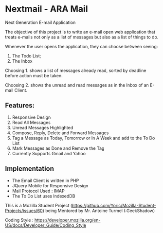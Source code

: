 Nextmail - ARA Mail
======

Next Generation E-mail Application

The objective of this project is to write an e-mail open web application that treats e-mails not only as a list of messages but also as a list of things to do.

Whenever the user opens the application, they can choose between seeing:

1. The Todo List;
2. The Inbox

Choosing 1. shows a list of messages already read, sorted by deadline before action must be taken.

Choosing 2. shows the unread and read messages as in the Inbox of an E-mail Client.

Features:
---------
1. Responsive Design
2. Read All Messages
3. Unread Messages Highlighted
4. Compose, Reply, Delete and Forward Messages
5. Tag a Message as Today, Tomorrow or In A Week and add to the To Do List
6. Mark Messages as Done and Remove the Tag
7. Currently Supports Gmail and Yahoo

Implementation
--------------

* The Email Client is written in PHP
* JQuery Mobile for Responsive Design
* Mail Protocol Used : IMAP
* The To Do List uses IndexedDB


This is a Mozilla Student Project (https://github.com/Yoric/Mozilla-Student-Projects/issues/60) being Mentored by Mr. Antoine Turmel (:GeekShadow)

Coding Style : https://developer.mozilla.org/en-US/docs/Developer_Guide/Coding_Style
